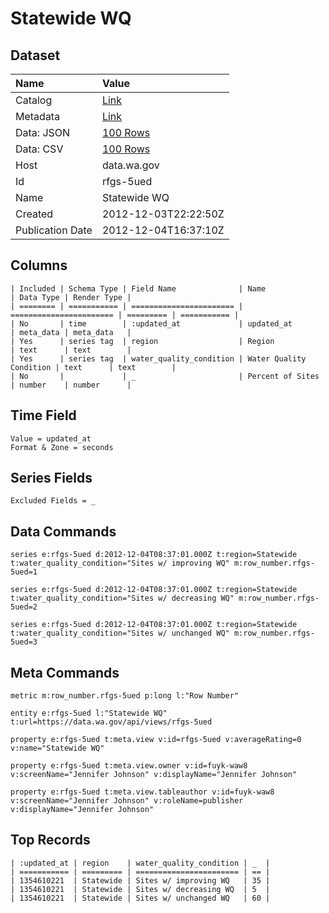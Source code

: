 # Statewide WQ

## Dataset

| Name | Value |
| :--- | :---- |
| Catalog | [Link](https://catalog.data.gov/dataset/statewide-wq-4fca1) |
| Metadata | [Link](https://data.wa.gov/api/views/rfgs-5ued) |
| Data: JSON | [100 Rows](https://data.wa.gov/api/views/rfgs-5ued/rows.json?max_rows=100) |
| Data: CSV | [100 Rows](https://data.wa.gov/api/views/rfgs-5ued/rows.csv?max_rows=100) |
| Host | data.wa.gov |
| Id | rfgs-5ued |
| Name | Statewide WQ |
| Created | 2012-12-03T22:22:50Z |
| Publication Date | 2012-12-04T16:37:10Z |

## Columns

```ls
| Included | Schema Type | Field Name              | Name                    | Data Type | Render Type |
| ======== | =========== | ======================= | ======================= | ========= | =========== |
| No       | time        | :updated_at             | updated_at              | meta_data | meta_data   |
| Yes      | series tag  | region                  | Region                  | text      | text        |
| Yes      | series tag  | water_quality_condition | Water Quality Condition | text      | text        |
| No       |             | _                       | Percent of Sites        | number    | number      |
```

## Time Field

```ls
Value = updated_at
Format & Zone = seconds
```

## Series Fields

```ls
Excluded Fields = _
```

## Data Commands

```ls
series e:rfgs-5ued d:2012-12-04T08:37:01.000Z t:region=Statewide t:water_quality_condition="Sites w/ improving WQ" m:row_number.rfgs-5ued=1

series e:rfgs-5ued d:2012-12-04T08:37:01.000Z t:region=Statewide t:water_quality_condition="Sites w/ decreasing WQ" m:row_number.rfgs-5ued=2

series e:rfgs-5ued d:2012-12-04T08:37:01.000Z t:region=Statewide t:water_quality_condition="Sites w/ unchanged WQ" m:row_number.rfgs-5ued=3
```

## Meta Commands

```ls
metric m:row_number.rfgs-5ued p:long l:"Row Number"

entity e:rfgs-5ued l:"Statewide WQ" t:url=https://data.wa.gov/api/views/rfgs-5ued

property e:rfgs-5ued t:meta.view v:id=rfgs-5ued v:averageRating=0 v:name="Statewide WQ"

property e:rfgs-5ued t:meta.view.owner v:id=fuyk-waw8 v:screenName="Jennifer Johnson" v:displayName="Jennifer Johnson"

property e:rfgs-5ued t:meta.view.tableauthor v:id=fuyk-waw8 v:screenName="Jennifer Johnson" v:roleName=publisher v:displayName="Jennifer Johnson"
```

## Top Records

```ls
| :updated_at | region    | water_quality_condition | _  | 
| =========== | ========= | ======================= | == | 
| 1354610221  | Statewide | Sites w/ improving WQ   | 35 | 
| 1354610221  | Statewide | Sites w/ decreasing WQ  | 5  | 
| 1354610221  | Statewide | Sites w/ unchanged WQ   | 60 | 
```